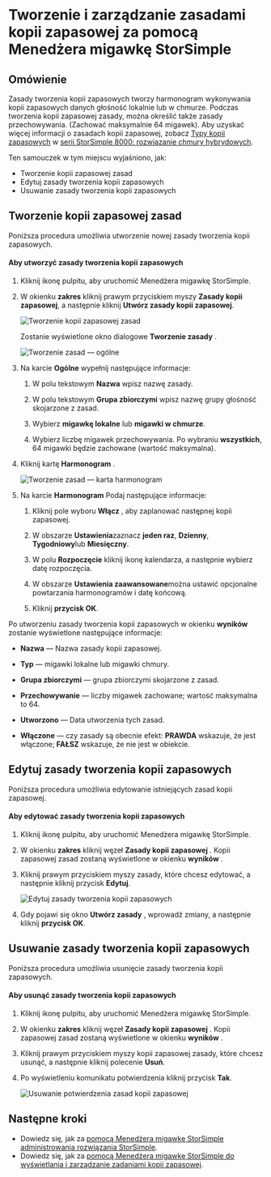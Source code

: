 <properties 
   pageTitle="Zasady kopii zapasowej Menedżera migawkę StorSimple | Microsoft Azure"
   description="Informacje dotyczące używania przystawki MMC Menedżer migawkę StorSimple do tworzenia i zarządzanie zasadami kopii zapasowej, które sterują zaplanowanych kopii zapasowych."
   services="storsimple"
   documentationCenter="NA"
   authors="SharS"
   manager="carmonm"
   editor="" />
<tags 
   ms.service="storsimple"
   ms.devlang="NA"
   ms.topic="article"
   ms.tgt_pltfrm="NA"
   ms.workload="TBD"
   ms.date="05/12/2016"
   ms.author="v-sharos" />

# <a name="use-storsimple-snapshot-manager-to-create-and-manage-backup-policies"></a>Tworzenie i zarządzanie zasadami kopii zapasowej za pomocą Menedżera migawkę StorSimple

## <a name="overview"></a>Omówienie

Zasady tworzenia kopii zapasowych tworzy harmonogram wykonywania kopii zapasowych danych głośność lokalnie lub w chmurze. Podczas tworzenia kopii zapasowej zasady, można określić także zasady przechowywania. (Zachować maksymalnie 64 migawek). Aby uzyskać więcej informacji o zasadach kopii zapasowej, zobacz [Typy kopii zapasowych](storsimple-what-is-snapshot-manager.md#backup-type) w [serii StorSimple 8000: rozwiązanie chmury hybrydowych](storsimple-overview.md).

Ten samouczek w tym miejscu wyjaśniono, jak:

- Tworzenie kopii zapasowej zasad 
- Edytuj zasady tworzenia kopii zapasowych 
- Usuwanie zasady tworzenia kopii zapasowych 

## <a name="create-a-backup-policy"></a>Tworzenie kopii zapasowej zasad

Poniższa procedura umożliwia utworzenie nowej zasady tworzenia kopii zapasowych.

#### <a name="to-create-a-backup-policy"></a>Aby utworzyć zasady tworzenia kopii zapasowych

1. Kliknij ikonę pulpitu, aby uruchomić Menedżera migawkę StorSimple.

2. W okienku **zakres** kliknij prawym przyciskiem myszy **Zasady kopii zapasowej**, a następnie kliknij **Utwórz zasady kopii zapasowej**.

    ![Tworzenie kopii zapasowej zasad](./media/storsimple-snapshot-manager-manage-backup-policies/HCS_SSM_Create_BU_policy.png)

    Zostanie wyświetlone okno dialogowe **Tworzenie zasady** . 

    ![Tworzenie zasad — ogólne](./media/storsimple-snapshot-manager-manage-backup-policies/HCS_SSM_Create_policy_general.png)

3. Na karcie **Ogólne** wypełnij następujące informacje:

   1. W polu tekstowym **Nazwa** wpisz nazwę zasady.

   2. W polu tekstowym **Grupa zbiorczymi** wpisz nazwę grupy głośność skojarzone z zasad.

   3. Wybierz **migawkę lokalne** lub **migawki w chmurze**.

   4. Wybierz liczbę migawek przechowywania. Po wybraniu **wszystkich**, 64 migawki będzie zachowane (wartość maksymalna). 

4. Kliknij kartę **Harmonogram** .

    ![Tworzenie zasad — karta harmonogram](./media/storsimple-snapshot-manager-manage-backup-policies/HCS_SSM_Create_policy_schedule.png)

5. Na karcie **Harmonogram** Podaj następujące informacje: 

   1. Kliknij pole wyboru **Włącz** , aby zaplanować następnej kopii zapasowej.

   2. W obszarze **Ustawienia**zaznacz **jeden raz**, **Dzienny**, **Tygodniowy**lub **Miesięczny**. 

   3. W polu **Rozpoczęcie** kliknij ikonę kalendarza, a następnie wybierz datę rozpoczęcia.

   4. W obszarze **Ustawienia zaawansowane**można ustawić opcjonalne powtarzania harmonogramów i datę końcową.

   5. Kliknij **przycisk OK**.

Po utworzeniu zasady tworzenia kopii zapasowych w okienku **wyników** zostanie wyświetlone następujące informacje:

- **Nazwa** — Nazwa zasady kopii zapasowej.

- **Typ** — migawki lokalne lub migawki chmury.

- **Grupa zbiorczymi** — grupa zbiorczymi skojarzone z zasad.

- **Przechowywanie** — liczby migawek zachowane; wartość maksymalna to 64.

- **Utworzono** — Data utworzenia tych zasad.

- **Włączone** — czy zasady są obecnie efekt: **PRAWDA** wskazuje, że jest włączone; **FAŁSZ** wskazuje, że nie jest w obiekcie. 

## <a name="edit-a-backup-policy"></a>Edytuj zasady tworzenia kopii zapasowych

Poniższa procedura umożliwia edytowanie istniejących zasad kopii zapasowej.

#### <a name="to-edit-a-backup-policy"></a>Aby edytować zasady tworzenia kopii zapasowych

1. Kliknij ikonę pulpitu, aby uruchomić Menedżera migawkę StorSimple. 

2. W okienku **zakres** kliknij węzeł **Zasady kopii zapasowej** . Kopii zapasowej zasad zostaną wyświetlone w okienku **wyników** . 

3. Kliknij prawym przyciskiem myszy zasady, które chcesz edytować, a następnie kliknij przycisk **Edytuj**. 

    ![Edytuj zasady tworzenia kopii zapasowych](./media/storsimple-snapshot-manager-manage-backup-policies/HCS_SSM_Edit_BU_policy.png) 

4. Gdy pojawi się okno **Utwórz zasady** , wprowadź zmiany, a następnie kliknij **przycisk OK**. 

## <a name="delete-a-backup-policy"></a>Usuwanie zasady tworzenia kopii zapasowych

Poniższa procedura umożliwia usunięcie zasady tworzenia kopii zapasowych.

#### <a name="to-delete-a-backup-policy"></a>Aby usunąć zasady tworzenia kopii zapasowych

1. Kliknij ikonę pulpitu, aby uruchomić Menedżera migawkę StorSimple. 

2. W okienku **zakres** kliknij węzeł **Zasady kopii zapasowej** . Kopii zapasowej zasad zostaną wyświetlone w okienku **wyników** . 

3. Kliknij prawym przyciskiem myszy kopii zapasowej zasady, które chcesz usunąć, a następnie kliknij polecenie **Usuń**.

4. Po wyświetleniu komunikatu potwierdzenia kliknij przycisk **Tak**.

    ![Usuwanie potwierdzenia zasad kopii zapasowej](./media/storsimple-snapshot-manager-manage-backup-policies/HCS_SSM_Delete_BU_policy.png)

## <a name="next-steps"></a>Następne kroki

- Dowiedz się, jak za [pomocą Menedżera migawkę StorSimple administrowania rozwiązania StorSimple](storsimple-snapshot-manager-admin.md).
- Dowiedz się, jak za [pomocą Menedżera migawkę StorSimple do wyświetlania i zarządzanie zadaniami kopii zapasowej](storsimple-snapshot-manager-manage-backup-jobs.md).
